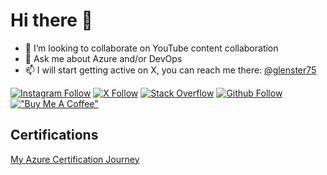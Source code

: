 # Hi there 👋

- 👯 I’m looking to collaborate on YouTube content collaboration
- 💬 Ask me about Azure and/or DevOps
- 📫 I will start getting active on X, you can reach me there: [@glenster75](https://s.com/glenster75)

[![Instagram Follow](https://img.shields.io/badge/Instagram-Follow-brightgreen)](https://www.instagram.com/glenster75)
[![X Follow](https://img.shields.io/badge/Twitter-Follow-brightgreen)](https://x.com/glenster75)
[![Stack Overflow](https://img.shields.io/badge/Stack%20Overflow-Questions-brightgreen)](https://stackoverflow.com/users/7609268/glen-souza)
[![Github Follow](https://img.shields.io/github/followers/glensouza?label=glensouza&style=social)](https://github.com/glensouza)
[!["Buy Me A Coffee"](https://img.shields.io/badge/-buy_me_a%C2%A0coffee-gray?logo=buy-me-a-coffee)](https://www.buymeacoffee.com/glensouza)

## Certifications

[My Azure Certification Journey](https://github.com/glensouza/Azure-Certification)
